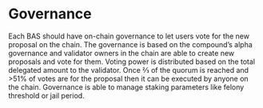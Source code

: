 # Governance

Each BAS should have on-chain governance to let users vote for the new proposal on the chain. The governance is based on the compound’s alpha governance and validator owners in the chain are able to create new proposals and vote for them. Voting power is distributed based on the total delegated amount to the validator. Once ⅔ of the quorum is reached and >51% of votes are for the proposal then it can be executed by anyone on the chain. Governance is able to manage staking parameters like felony threshold or jail period.
